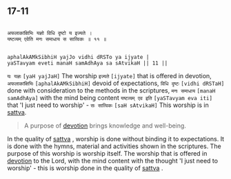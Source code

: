 ## 17-11


```shloka-sa

अफलाकांक्षिभिः यज्ञो विधि दृष्टो य इज्यते ।
यष्टव्यम् एवेति मनः समाधाय स सात्विकः ॥ ११ ॥

```
```shloka-sa-hk

aphalAkAMkSibhiH yajJo vidhi dRSTo ya ijyate |
yaSTavyam eveti manaH samAdhAya sa sAtvikaH || 11 ||

```
`यः यज्ञः` `[yaH yajJaH]` The worship `इज्यते` `[ijyate]` that is offered in devotion, `अफलाकांक्षिभिः` `[aphalAkAMkSibhiH]` devoid of expectations, `विधि दृष्टः` `[vidhi dRSTaH]` done with consideration to the methods in the scriptures, `मनः समाधाय` `[manaH samAdhAya]` with the mind being content `यष्टव्यम् एव इति` `[yaSTavyam eva iti]` that 'I just need to worship' - `सः सात्विकः` `[saH sAtvikaH]` This worship is in 
[sattva](sattva).


<a name='applnote_210'></a>
> A purpose of [devotion](Chapter_7.md#bhakti_a_defn) brings knowledge and well-being.



In the quality of 
[sattva](sattva)
, worship is done without binding it to expectations. It is done with the hymns, material and activities shown in the scriptures. The purpose of this worship is worship itself. The worship that is offered in 
[devotion](Chapter_7.md#bhakti_a_defn)
 to the Lord, with the mind content with the thought 'I just need to worship' - this is worship done in the quality of 
[sattva](sattva)
.



